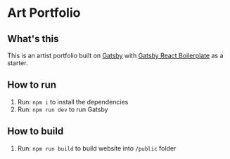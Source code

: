 # Art Portfolio

## What's this

This is an artist portfolio built on [Gatsby](https://www.gatsbyjs.org/) with [Gatsby React Boilerplate](https://github.com/PrototypeInteractive/gatsby-react-boilerplate)
as a starter.

## How to run

1. Run: `npm i` to install the dependencies
2. Run: `npm run dev` to run Gatsby

## How to build

1. Run: `npm run build` to build website into `/public` folder
